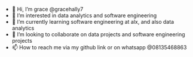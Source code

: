 - 👋 Hi, I’m grace  @gracehally7
- 👀 I’m interested in data analytics and software engineering
- 🌱 I’m currently learning software engineering at alx, and also data analytics
- 💞️ I’m looking to collaborate on data projects and software engineering projects
- 📫 How to reach me via my github link or on whatsapp @08135468863

<!---
gracehally7/gracehally7 is a ✨ special ✨ repository because its `README.md` (this file) appears on your GitHub profile.
You can click the Preview link to take a look at your changes.
--->
